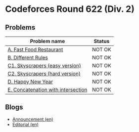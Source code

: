 # Codeforces Round 622 (Div. 2)

## Problems

|Problem name|Status|
|------------|---------|
| [A. Fast Food Restaurant](problems/A._Fast_Food_Restaurant.md)|NOT OK|
| [B. Different Rules](problems/B._Different_Rules.md)|NOT OK|
| [C1. Skyscrapers (easy version)](problems/C1._Skyscrapers_(easy_version).md)|NOT OK|
| [C2. Skyscrapers (hard version)](problems/C2._Skyscrapers_(hard_version).md)|NOT OK|
| [D. Happy New Year](problems/D._Happy_New_Year.md)|NOT OK|
| [E. Concatenation with intersection](problems/E._Concatenation_with_intersection.md)|NOT OK|
## Blogs

- [Announcement (en)](blogs/Announcement_(en).md)
- [Editorial (en)](blogs/Editorial_(en).md)
